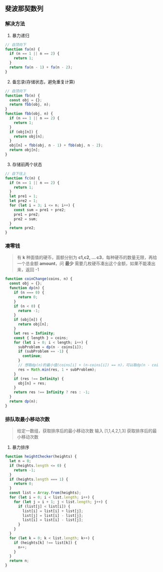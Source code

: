 ## 斐波那契数列
### 解决方法
1. 暴力递归
```javascript
// 自顶向下
function fa(n) {
  if (n == 1 || n == 2) {
    return 1;
  }
  return fa(n - 1) + fa(n - 2);
}
```

2. 备忘录(存储状态，避免重复计算)
```javascript
// 自顶向下
function fb(n) {
  const obj = {};
  return fbb(obj, n);
}
function fbb(obj, n) {
  if (n == 1 || n == 2) {
    return 1;
  }
  if (obj[n]) {
    return obj[n];
  }
  obj[n] = fbb(obj, n - 1) + fbb(obj, n - 2);
  return obj[n];
}
```
3. 存储前两个状态
```javascript
// 自下往上
function fc(n) {
  if (n == 1 || n == 2) {
    return 1;
  }
  let pre1 = 1;
  let pre2 = 1;
  for (let i = 3; i <= n; i++) {
    const sum = pre1 + pre2;
    pre1 = pre2;
    pre2 = sum;
  }
  return pre2;
}
```

### 凑零钱
> 有 **k** 种面值的硬币，面额分别为 **c1,c2, ... c3**，每种硬币的数量无限，再给一个总金额 **amount**，问 **最少** 需要几枚硬币凑出这个金额，如果不能凑出来，返回 -1
```javascript
function coinChange(coins, n) {
  const obj = {};
  function dp(n) {
    if (n === 0) {
      return 0;
    }
    if (n < 0) {
      return -1;
    }
    if (obj[n]) {
      return obj[n];
    }
    let res = Infinity;
    const { length } = coins;
    for (let i = 0; i < length; i++) {
      subProblem = dp(n - coins[i]);
      if (subProblem == -1) {
        continue;
      }
      // 想取dp(n)的最小值(coins[i] + (n-coins[i]) == n)，可以取dp(n - coins[i])的最小值 + 1
      res = Math.min(res, 1 + subProblem);
    }
    if (res !== Infinity) {
      obj[n] = res;
    }
    return res !== Infinity ? res : -1;
  }
  return dp(n);
}
```

### 排队取最小移动次数
> 给定一数组，获取排序后的最小移动次数
> 输入 [1,1,4,2,1,3] 获取排序后的最小移动次数
1. 暴力排序
```javascript
function heightChecker(heights) {
  let n = 0;
  if (heights.length <= 0) {
    return -1;
  }
  if (heights.length === 1) {
    return 0;
  }
  const list = Array.from(heights);
  for (let i = 0; i < list.length; i++) {
    for (let j = i + 1; j < list.length; j++) {
      if (list[j] < list[i]) {
        list[i] = list[i] + list[j];
        list[j] = list[i] - list[j];
        list[i] = list[i] - list[j];
      }
    }
  }
  for (let k = 0; k < list.length; k++) {
    if (heights[k] !== list[k]) {
      n++;
    }
  }
  return n;
}
```